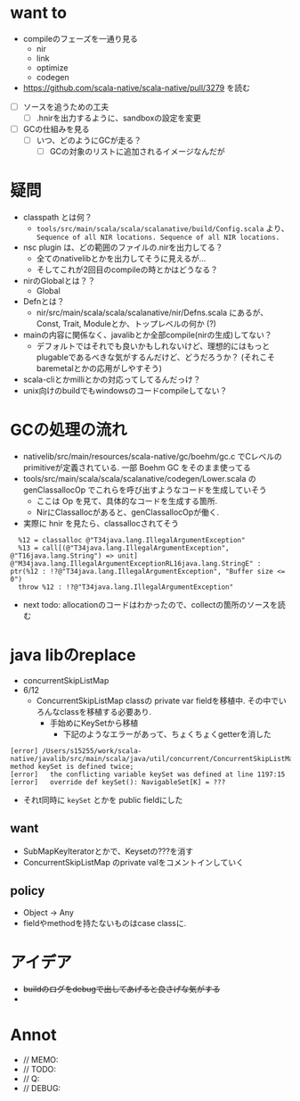 
# want to
* compileのフェーズを一通り見る
  * nir
  * link
  * optimize
  * codegen
* https://github.com/scala-native/scala-native/pull/3279 を読む
- [ ] ソースを追うための工夫
  - [ ] .hnirを出力するように、sandboxの設定を変更
- [ ] GCの仕組みを見る
  - [ ] いつ、どのようにGCが走る？
    - [ ] GCの対象のリストに追加されるイメージなんだが

# 疑問
* classpath とは何？
  * `tools/src/main/scala/scala/scalanative/build/Config.scala` より、 ` Sequence of all NIR locations. Sequence of all NIR locations.`
* nsc plugin は、どの範囲のファイルの.nirを出力してる？
  * 全てのnativelibとかを出力してそうに見えるが...
  * そしてこれが2回目のcompileの時とかはどうなる？
* nirのGlobalとは？？
  * Global
* Defnとは？
  * nir/src/main/scala/scala/scalanative/nir/Defns.scala にあるが、Const, Trait, Moduleとか、トップレベルの何か (?)
* mainの内容に関係なく、javalibとか全部compile(nirの生成)してない？
  * デフォルトではそれでも良いかもしれないけど、理想的にはもっとplugableであるべきな気がするんだけど、どうだろうか？ (それこそbaremetalとかの応用がしやすそう)
* scala-cliとかmilliとかの対応ってしてるんだっけ？
* unix向けのbuildでもwindowsのコードcompileしてない？

# GCの処理の流れ
* nativelib/src/main/resources/scala-native/gc/boehm/gc.c でCレベルのprimitiveが定義されている. 一部 Boehm GC をそのまま使ってる
* tools/src/main/scala/scala/scalanative/codegen/Lower.scala の genClassallocOp でこれらを呼び出すようなコードを生成していそう
  * ここは Op を見て、具体的なコードを生成する箇所.
  * NirにClassallocがあると、genClassallocOpが働く.
* 実際に hnir を見たら、classallocされてそう
```
  %12 = classalloc @"T34java.lang.IllegalArgumentException"
  %13 = call[(@"T34java.lang.IllegalArgumentException", @"T16java.lang.String") => unit] @"M34java.lang.IllegalArgumentExceptionRL16java.lang.StringE" : ptr(%12 : !?@"T34java.lang.IllegalArgumentException", "Buffer size <= 0")
  throw %12 : !?@"T34java.lang.IllegalArgumentException"
```
* next todo: allocationのコードはわかったので、collectの箇所のソースを読む

# java libのreplace
* concurrentSkipListMap
* 6/12
  * ConcurrentSkipListMap classの private var fieldを移植中. その中でいろんなclassを移植する必要あり.
    * 手始めにKeySetから移植
      * 下記のようなエラーがあって、ちょくちょくgetterを消した
```
[error] /Users/s15255/work/scala-native/javalib/src/main/scala/java/util/concurrent/ConcurrentSkipListMap.scala:2325:16: method keySet is defined twice;
[error]   the conflicting variable keySet was defined at line 1197:15
[error]   override def keySet(): NavigableSet[K] = ???
```

   * それt同時に `keySet` とかを public fieldにした



## want
* SubMapKeyIteratorとかで、Keysetの???を消す
* ConcurrentSkipListMap のprivate valをコメントインしていく


## policy
* Object -> Any
* fieldやmethodを持たないものはcase classに.


# アイデア
* ~~buildのログをdebugで出してあげると良さげな気がする~~
* 

# Annot
* // MEMO: 
* // TODO: 
* // Q: 
* // DEBUG: 
